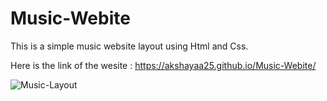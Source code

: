 # Music-Webite

This is a simple music website layout using Html and Css.

Here is the link of the wesite :  https://akshayaa25.github.io/Music-Webite/

![Music-Layout](https://user-images.githubusercontent.com/92520985/210959483-5e8d5018-fbf9-4a14-abdb-757fcfece768.png)
